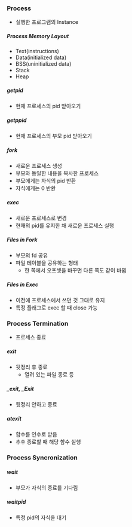 ### Process

- 실행한 프로그램의 Instance

##### Process Memory Layout

- Text(instructions)
- Data(initialized data)
- BSS(uninitialized data)
- Stack
- Heap

##### getpid

- 현재 프로세스의 pid 받아오기

##### getppid

- 현재 프로세스의 부모 pid 받아오기

##### fork

- 새로운 프로세스 생성
- 부모와 동일한 내용을 복사한 프로세스
- 부모에게는 자식의 pid 반환
- 자식에게는 0 반환

##### exec

- 새로운 프로세스로 변경
- 현재의 pid를 유지한 채 새로운 프로세스 실행

##### Files in Fork

- 부모의 fd 공유
- 파일 테이블을 공유하는 형태
  - 한 쪽에서 오프셋을 바꾸면 다른 쪽도 같이 바뀜

##### Files in Exec

- 이전에 프로세스에서 쓰던 것 그대로 유지
- 특정 플래그로 exec 할 때 close 가능

### Process Termination

- 프로세스 종료

##### exit

- 뒷정리 후 종료
  - 열려 있는 파일 종료 등

##### \_exit, \_Exit

- 뒷정리 안하고 종료

##### atexit

- 함수를 인수로 받음
- 추후 종료할 때 해당 함수 실행

### Process Syncronization

##### wait

- 부모가 자식의 종료를 기다림

##### waitpid

- 특정 pid의 자식을 대기
